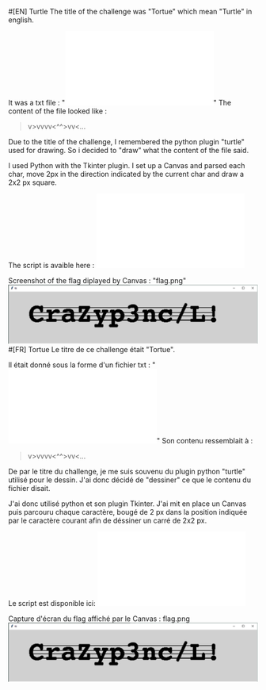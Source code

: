 #[EN] Turtle
The title of the challenge was "Tortue" which mean "Turtle" in english.

It was a txt file : "![tortue.txt](tortue.txt)"
The content of the file looked like :
>v>v<v>vvv<^^<vvv>>vv<...

Due to the title of the challenge, I remembered the python plugin "turtle" used for drawing.
So i decided to "draw" what the content of the file said. 

I used Python with the Tkinter plugin. I set up a Canvas and parsed each char, 
move 2px in the direction indicated by the current char and draw a 2x2 px square.

The script is avaible here : ![tortue.py](tortue.py)

Screenshot of the flag diplayed by Canvas : "flag.png"
![flag.png](flag.png "flag.png")
#[FR] Tortue
Le titre de ce challenge était "Tortue".

Il était donné sous la forme d'un fichier txt : "![tortue.txt](tortue.txt)"
Son contenu ressemblait à :
>v>v<v>vvv<^^<vvv>>vv<...

De par le titre du challenge, je me suis souvenu du plugin python "turtle" utilisé pour le dessin.
J'ai donc décidé de "dessiner" ce que le contenu du fichier disait. 

J'ai donc utilisé python et son plugin Tkinter. J'ai mit en place un Canvas puis parcouru chaque caractère, 
bougé de 2 px dans la position indiquée par le caractère courant afin de déssiner un carré de 2x2 px.

Le script est disponible ici: ![tortue.py](tortue.py)

Capture d'écran du flag affiché par le Canvas : flag.png
![flag.png](flag.png "flag.png")
